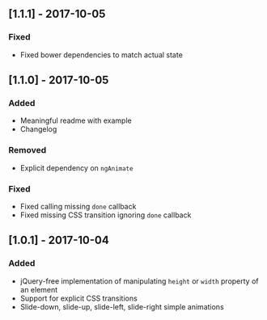 ## [1.1.1] - 2017-10-05
### Fixed
 - Fixed bower dependencies to match actual state 

## [1.1.0] - 2017-10-05
### Added
- Meaningful readme with example
- Changelog

### Removed
- Explicit dependency on `ngAnimate`

### Fixed
- Fixed calling missing `done` callback
- Fixed missing CSS transition ignoring `done` callback


## [1.0.1] - 2017-10-04
### Added
- jQuery-free implementation of manipulating `height` or `width` property of an element
- Support for explicit CSS transitions
- Slide-down, slide-up, slide-left, slide-right simple animations 